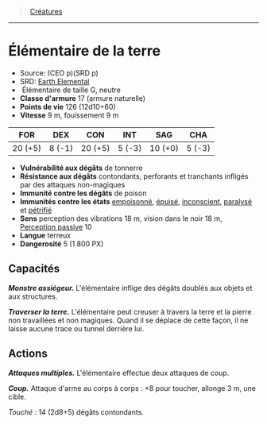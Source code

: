 ﻿---
!MonsterItem
Family: MonsterHD
Type: Élémentaire
Size: G
Alignment: neutre
ArmorClass: 17 (armure naturelle)
HitPoints: 126 (12d10+60)
Speed: 9 m, fouissement 9 m
Strength: 20 (+5)
Dexterity: ' 8 (-1)'
Constitution: 20 (+5)
Intelligence: ' 5 (-3)'
Wisdom: 10 (+0)
Charisma: ' 5 (-3)'
DamageVulnerabilities: de tonnerre
DamageImmunities: de poison
ConditionImmunities: '[empoisonné](hd_conditions_empoisonne.md), [épuisé](hd_conditions_fatigue_et_epuisement.md), [inconscient](hd_conditions_inconscient.md), [paralysé](hd_conditions_paralyse.md) et [pétrifié](hd_conditions_petrifie.md)'
DamageResistances: contondants, perforants et tranchants infligés par des attaques non-magiques
Senses: perception des vibrations 18 m, vision dans le noir 18 m, [Perception passive](hd_abilities_dexterity_perception_passive.md) 10
Languages: terreux
Challenge: 5 (1 800 PX)
Id: monsters_hd.md#Élémentaire-de-la-terre
ParentLink: monsters_hd.md#créatures
Name: Élémentaire de la terre
ParentName: Créatures
NameLevel: 1
AltName: '[Earth Elemental](srd_monsters_earth_elemental.md)'
Source: (CEO p)(SRD p)
Attributes:
  Name: Élémentaire de la terre
  Markdown: >+
    # <!--Name-->Élémentaire de la terre<!--/Name-->


    - Source: <!--Source-->(CEO p)(SRD p)<!--/Source-->

    - SRD: <!--AltName-->[Earth Elemental](srd_monsters_earth_elemental.md)<!--/AltName-->

    -  <!--Type-->Élémentaire<!--/Type--> de taille <!--Size-->G<!--/Size-->, <!--Alignment-->neutre<!--/Alignment-->

    - **Classe d'armure** <!--ArmorClass-->17 (armure naturelle)<!--/ArmorClass-->

    - **Points de vie** <!--HitPoints-->126 (12d10+60)<!--/HitPoints-->

    - **Vitesse** <!--Speed-->9 m, fouissement 9 m<!--/Speed-->


    |FOR|DEX|CON|INT|SAG|CHA|

    |---|---|---|---|---|---|

    |<!--Strength-->20 (+5)<!--/Strength-->|<!--Dexterity--> 8 (-1)<!--/Dexterity-->|<!--Constitution-->20 (+5)<!--/Constitution-->|<!--Intelligence--> 5 (-3)<!--/Intelligence-->|<!--Wisdom-->10 (+0)<!--/Wisdom-->|<!--Charisma--> 5 (-3)<!--/Charisma-->|


    - **Vulnérabilité aux dégâts** <!--DamageVulnerabilities-->de tonnerre<!--/DamageVulnerabilities-->

    - **Résistance aux dégâts** <!--DamageResistances-->contondants, perforants et tranchants infligés par des attaques non-magiques<!--/DamageResistances-->

    - **Immunité contre les dégâts** <!--DamageImmunities-->de poison<!--/DamageImmunities-->

    - **Immunités contre les états** <!--ConditionImmunities-->[empoisonné](hd_conditions_empoisonne.md), [épuisé](hd_conditions_fatigue_et_epuisement.md), [inconscient](hd_conditions_inconscient.md), [paralysé](hd_conditions_paralyse.md) et [pétrifié](hd_conditions_petrifie.md)<!--/ConditionImmunities-->

    - **Sens** <!--Senses-->perception des vibrations 18 m, vision dans le noir 18 m, [Perception passive](hd_abilities_dexterity_perception_passive.md) 10<!--/Senses-->

    - **Langue** <!--Languages-->terreux<!--/Languages-->

    - **Dangerosité** <!--Challenge-->5 (1 800 PX)<!--/Challenge-->


    ## Capacités


    **_Monstre assiégeur._** L'élémentaire inflige des dégâts doublés aux objets et aux structures.


    **_Traverser la terre._** L'élémentaire peut creuser à travers la terre et la pierre non travaillées et non magiques. Quand il se déplace de cette façon, il ne laisse aucune trace ou tunnel derrière lui.


    ## Actions


    **_Attaques multiples._** L'élémentaire effectue deux attaques de coup.


    **_Coup._** Attaque d'arme au corps à corps : +8 pour toucher, allonge 3 m, une cible.


    _Touché :_ 14 (2d8+5) dégâts contondants.

  Source: (CEO p)(SRD p)
  AltName: '[Earth Elemental](srd_monsters_earth_elemental.md)'
  Type: Élémentaire
  Size: G
  Alignment: neutre
  ArmorClass: 17 (armure naturelle)
  HitPoints: 126 (12d10+60)
  Speed: 9 m, fouissement 9 m
  Strength: 20 (+5)
  Dexterity: ' 8 (-1)'
  Constitution: 20 (+5)
  Intelligence: ' 5 (-3)'
  Wisdom: 10 (+0)
  Charisma: ' 5 (-3)'
  DamageVulnerabilities: de tonnerre
  DamageResistances: contondants, perforants et tranchants infligés par des attaques non-magiques
  DamageImmunities: de poison
  ConditionImmunities: '[empoisonné](hd_conditions_empoisonne.md), [épuisé](hd_conditions_fatigue_et_epuisement.md), [inconscient](hd_conditions_inconscient.md), [paralysé](hd_conditions_paralyse.md) et [pétrifié](hd_conditions_petrifie.md)'
  Senses: perception des vibrations 18 m, vision dans le noir 18 m, [Perception passive](hd_abilities_dexterity_perception_passive.md) 10
  Languages: terreux
  Challenge: 5 (1 800 PX)
AttributesDictionary: >+
  Name: Élémentaire de la terre

  Markdown: >+

    # <!--Name-->Élémentaire de la terre<!--/Name-->





    - Source: <!--Source-->(CEO p)(SRD p)<!--/Source-->



    - SRD: <!--AltName-->[Earth Elemental](srd_monsters_earth_elemental.md)<!--/AltName-->



    -  <!--Type-->Élémentaire<!--/Type--> de taille <!--Size-->G<!--/Size-->, <!--Alignment-->neutre<!--/Alignment-->



    - **Classe d'armure** <!--ArmorClass-->17 (armure naturelle)<!--/ArmorClass-->



    - **Points de vie** <!--HitPoints-->126 (12d10+60)<!--/HitPoints-->



    - **Vitesse** <!--Speed-->9 m, fouissement 9 m<!--/Speed-->





    |FOR|DEX|CON|INT|SAG|CHA|



    |---|---|---|---|---|---|



    |<!--Strength-->20 (+5)<!--/Strength-->|<!--Dexterity--> 8 (-1)<!--/Dexterity-->|<!--Constitution-->20 (+5)<!--/Constitution-->|<!--Intelligence--> 5 (-3)<!--/Intelligence-->|<!--Wisdom-->10 (+0)<!--/Wisdom-->|<!--Charisma--> 5 (-3)<!--/Charisma-->|





    - **Vulnérabilité aux dégâts** <!--DamageVulnerabilities-->de tonnerre<!--/DamageVulnerabilities-->



    - **Résistance aux dégâts** <!--DamageResistances-->contondants, perforants et tranchants infligés par des attaques non-magiques<!--/DamageResistances-->



    - **Immunité contre les dégâts** <!--DamageImmunities-->de poison<!--/DamageImmunities-->



    - **Immunités contre les états** <!--ConditionImmunities-->[empoisonné](hd_conditions_empoisonne.md), [épuisé](hd_conditions_fatigue_et_epuisement.md), [inconscient](hd_conditions_inconscient.md), [paralysé](hd_conditions_paralyse.md) et [pétrifié](hd_conditions_petrifie.md)<!--/ConditionImmunities-->



    - **Sens** <!--Senses-->perception des vibrations 18 m, vision dans le noir 18 m, [Perception passive](hd_abilities_dexterity_perception_passive.md) 10<!--/Senses-->



    - **Langue** <!--Languages-->terreux<!--/Languages-->



    - **Dangerosité** <!--Challenge-->5 (1 800 PX)<!--/Challenge-->





    ## Capacités





    **_Monstre assiégeur._** L'élémentaire inflige des dégâts doublés aux objets et aux structures.





    **_Traverser la terre._** L'élémentaire peut creuser à travers la terre et la pierre non travaillées et non magiques. Quand il se déplace de cette façon, il ne laisse aucune trace ou tunnel derrière lui.





    ## Actions





    **_Attaques multiples._** L'élémentaire effectue deux attaques de coup.





    **_Coup._** Attaque d'arme au corps à corps : +8 pour toucher, allonge 3 m, une cible.





    _Touché :_ 14 (2d8+5) dégâts contondants.



  Source: (CEO p)(SRD p)

  AltName: '[Earth Elemental](srd_monsters_earth_elemental.md)'

  Type: Élémentaire

  Size: G

  Alignment: neutre

  ArmorClass: 17 (armure naturelle)

  HitPoints: 126 (12d10+60)

  Speed: 9 m, fouissement 9 m

  Strength: 20 (+5)

  Dexterity: ' 8 (-1)'

  Constitution: 20 (+5)

  Intelligence: ' 5 (-3)'

  Wisdom: 10 (+0)

  Charisma: ' 5 (-3)'

  DamageVulnerabilities: de tonnerre

  DamageResistances: contondants, perforants et tranchants infligés par des attaques non-magiques

  DamageImmunities: de poison

  ConditionImmunities: '[empoisonné](hd_conditions_empoisonne.md), [épuisé](hd_conditions_fatigue_et_epuisement.md), [inconscient](hd_conditions_inconscient.md), [paralysé](hd_conditions_paralyse.md) et [pétrifié](hd_conditions_petrifie.md)'

  Senses: perception des vibrations 18 m, vision dans le noir 18 m, [Perception passive](hd_abilities_dexterity_perception_passive.md) 10

  Languages: terreux

  Challenge: 5 (1 800 PX)

---
> [Créatures](hd_monsters.md)

---

# Élémentaire de la terre

- Source: (CEO p)(SRD p)
- SRD: [Earth Elemental](srd_monsters_earth_elemental.md)
-  Élémentaire de taille G, neutre
- **Classe d'armure** 17 (armure naturelle)
- **Points de vie** 126 (12d10+60)
- **Vitesse** 9 m, fouissement 9 m

|FOR|DEX|CON|INT|SAG|CHA|
|---|---|---|---|---|---|
|20 (+5)| 8 (-1)|20 (+5)| 5 (-3)|10 (+0)| 5 (-3)|

- **Vulnérabilité aux dégâts** de tonnerre
- **Résistance aux dégâts** contondants, perforants et tranchants infligés par des attaques non-magiques
- **Immunité contre les dégâts** de poison
- **Immunités contre les états** [empoisonné](hd_conditions_empoisonne.md), [épuisé](hd_conditions_fatigue_et_epuisement.md), [inconscient](hd_conditions_inconscient.md), [paralysé](hd_conditions_paralyse.md) et [pétrifié](hd_conditions_petrifie.md)
- **Sens** perception des vibrations 18 m, vision dans le noir 18 m, [Perception passive](hd_abilities_dexterity_perception_passive.md) 10
- **Langue** terreux
- **Dangerosité** 5 (1 800 PX)

## Capacités

**_Monstre assiégeur._** L'élémentaire inflige des dégâts doublés aux objets et aux structures.

**_Traverser la terre._** L'élémentaire peut creuser à travers la terre et la pierre non travaillées et non magiques. Quand il se déplace de cette façon, il ne laisse aucune trace ou tunnel derrière lui.

## Actions

**_Attaques multiples._** L'élémentaire effectue deux attaques de coup.

**_Coup._** Attaque d'arme au corps à corps : +8 pour toucher, allonge 3 m, une cible.

_Touché :_ 14 (2d8+5) dégâts contondants.

